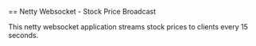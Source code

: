 == Netty Websocket - Stock Price Broadcast

This netty websocket application streams stock prices to clients every 15 seconds.
